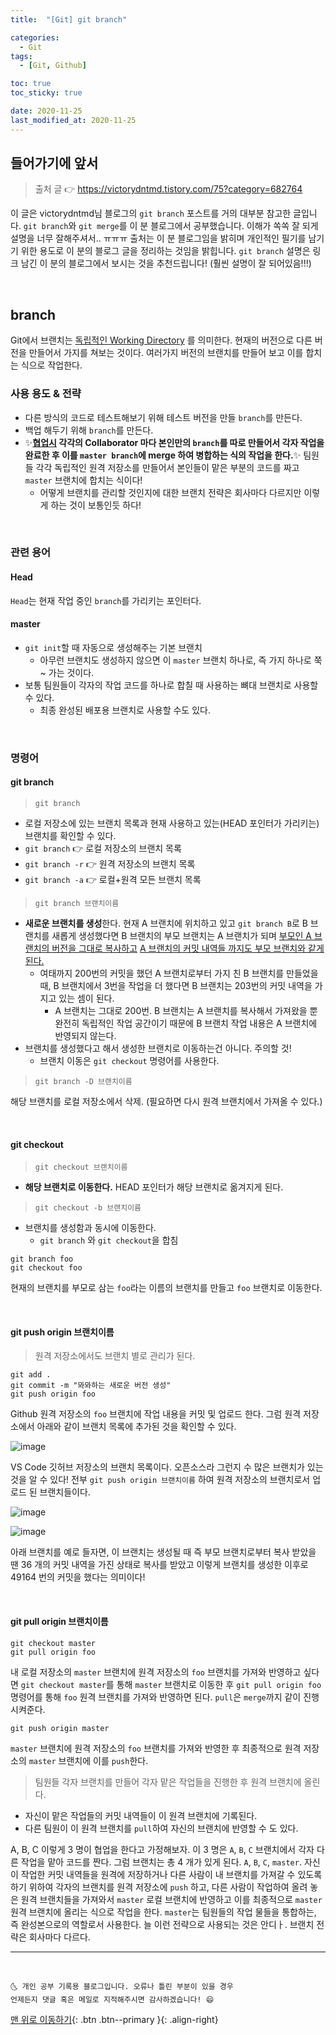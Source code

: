 ```yaml
---
title:  "[Git] git branch" 

categories:
  - Git
tags:
  - [Git, Github]

toc: true
toc_sticky: true

date: 2020-11-25
last_modified_at: 2020-11-25
---
```


## 들어가기에 앞서

> 출처 글 👉 <https://victorydntmd.tistory.com/75?category=682764>

이 글은 victorydntmd님 블로그의 `git branch` 포스트를 거의 대부분 참고한 글입니다. `git branch`와 `git merge`를 이 분 블로그에서 공부했습니다. 이해가 쏙쏙 잘 되게 설명을 너무 잘해주셔서.. ㅠㅠㅠ 출처는 이 분 블로그임을 밝히며 개인적인 필기를 남기기 위한 용도로 이 분의 블로그 글을 정리하는 것임을 밝힙니다. `git branch` 설명은 링크 남긴 이 분의 블로그에서 보시는 것을 추천드립니다! (훨씬 설명이 잘 되어있음!!!)

<br>

## branch

Git에서 브랜치는 <u>독립적인 Working Directory</u> 를 의미한다. 현재의 버전으로 다른 버전을 만들어서 가지를 쳐보는 것이다. 여러가지 버전의 브랜치를 만들어 보고 이를 합치는 식으로 작업한다.

### 사용 용도 & 전략

- 다른 방식의 코드로 테스트해보기 위해 테스트 버전을 만들 `branch`를 만든다.
- 백업 해두기 위해 `branch`를 만든다.
- ✨**<u>협업시</u> 각각의 Collaborator 마다 본인만의 `branch`를 따로 만들어서 각자 작업을 완료한 후 이를 `master branch`에 merge 하여 병합하는 식의 작업을 한다.**✨ 팀원들 각각 독립적인 원격 저장소를 만들어서 본인들이 맡은 부분의 코드를 짜고 `master` 브랜치에 합치는 식이다!
  - 어떻게 브랜치를 관리할 것인지에 대한 브랜치 전략은 회사마다 다르지만 이렇게 하는 것이 보통인듯 하다!
 
<br>

### 관련 용어

#### Head 

`Head`는 현재 작업 중인 `branch`를 가리키는 포인터다.

#### master

- `git init`할 때 자동으로 생성해주는 기본 브랜치
  - 아무런 브랜치도 생성하지 않으면 이 `master` 브랜치 하나로, 즉 가지 하나로 쭉~ 가는 것이다.
- 보통 팀원들이 각자의 작업 코드를 하나로 합칠 때 사용하는 뼈대 브랜치로 사용할 수 있다. 
  - 최종 완성된 배포용 브랜치로 사용할 수도 있다. 

<br>

### 명령어

#### git branch

> `git branch`

- 로컬 저장소에 있는 브랜치 목록과 현재 사용하고 있는(HEAD 포인터가 가리키는) 브랜치를 확인할 수 있다.
- `git branch` 👉 로컬 저장소의 브랜치 목록
- `git branch -r` 👉 원격 저장소의 브랜치 목록
- `git branch -a` 👉 로컬+원격 모든 브랜치 목록

> `git branch 브랜치이름`

- **새로운 브랜치를 생성**한다. 현재 A 브랜치에 위치하고 있고 `git branch B`로 B 브랜치를 새롭게 생성했다면 B 브랜치의 부모 브랜치는 A 브랜치가 되며 <u>부모인 A 브랜치의 버전을 그대로 복사하고</u> <u>A 브랜치의 커밋 내역들 까지도 부모 브랜치와 같게 된다.</u> 
  - 여태까지 200번의 커밋을 했던 A 브랜치로부터 가지 친 B 브랜치를 만들었을 때, B 브랜치에서 3번을 작업을 더 했다면 B 브랜치는 203번의 커밋 내역을 가지고 있는 셈이 된다. 
    - A 브랜치는 그대로 200번. B 브랜치는 A 브랜치를 복사해서 가져왔을 뿐 완전히 독립적인 작업 공간이기 때문에 B 브랜치 작업 내용은 A 브랜치에 반영되지 않는다.
- 브랜치를 생성했다고 해서 생성한 브랜치로 이동하는건 아니다. 주의할 것! 
  - 브랜치 이동은 `git checkout` 명령어를 사용한다.

> `git branch -D 브랜치이름`

해당 브랜치를 로컬 저장소에서 삭제. (필요하면 다시 원격 브랜치에서 가져올 수 있다.)

<br>

#### git checkout

> `git checkout 브랜치이름`

- **해당 브랜치로 이동한다.** HEAD 포인터가 해당 브랜치로 옮겨지게 된다. 

> `git checkout -b 브랜치이름`

- 브랜치를 생성함과 동시에 이동한다.
  - `git branch` 와 `git checkout`을 합침

```
git branch foo
git checkout foo
```

현재의 브랜치를 부모로 삼는 `foo`라는 이름의 브랜치를 만들고 `foo` 브랜치로 이동한다. 

<br>

#### git push origin 브랜치이름

> 원격 저장소에서도 브랜치 별로 관리가 된다.

```
git add .
git commit -m "뫄뫄하는 새로운 버전 생성"
git push origin foo
```

Github 원격 저장소의 `foo` 브랜치에 작업 내용을 커밋 및 업로드 한다. 그럼 원격 저장소에서 아래와 같이 브랜치 목록에 추가된 것을 확인할 수 있다. 

![image](https://user-images.githubusercontent.com/42318591/100299275-9d177880-2fd6-11eb-9b48-aa34f7f1d4eb.png)

VS Code 깃허브 저장소의 브랜치 목록이다. 오픈소스라 그런지 수 많은 브랜치가 있는 것을 알 수 있다! 전부 `git push origin 브랜치이름` 하여 원격 저장소의 브랜치로서 업로드 된 브랜치들이다.

![image](https://user-images.githubusercontent.com/42318591/100299552-524a3080-2fd7-11eb-9a43-e125bfbf119d.png)

![image](https://user-images.githubusercontent.com/42318591/100299605-6beb7800-2fd7-11eb-8fc1-3cf1e6550a53.png)

아래 브랜치를 예로 들자면, 이 브랜치는 생성될 때 즉 부모 브랜치로부터 복사 받았을 땐 36 개의 커밋 내역을 가진 상태로 복사를 받았고 이렇게 브랜치를 생성한 이후로 49164 번의 커밋을 했다는 의미이다! 


<br>

#### git pull origin 브랜치이름

```
git checkout master
git pull origin foo
```

내 로컬 저장소의 `master` 브랜치에 원격 저장소의 `foo` 브랜치를 가져와 반영하고 싶다면 `git checkout master`를 통해 `master` 브랜치로 이동한 후 `git pull origin foo` 명령어를 통해 `foo` 원격 브랜치를 가져와 반영하면 된다. `pull`은 `merge`까지 같이 진행시켜준다.

```
git push origin master
```

`master` 브랜치에 원격 저장소의 `foo` 브랜치를 가져와 반영한 후 최종적으로 원격 저장소의 `master` 브랜치에 이를 `push`한다.


> 팀원들 각자 브랜치를 만들어 각자 맡은 작업들을 진행한 후 원격 브랜치에 올린다. 

- 자신이 맡은 작업들의 커밋 내역들이 이 원격 브랜치에 기록된다.
- 다른 팀원이 이 원격 브랜치를 `pull`하여 자신의 브랜치에 반영할 수 도 있다.


A, B, C 이렇게 3 명이 협업을 한다고 가정해보자. 이 3 명은 `A`, `B`, `C` 브랜치에서 각자 다른 작업을 맡아 코드를 짠다. 그럼 브랜치는 총 4 개가 있게 된다. `A`, `B`, `C`, `master`. 자신이 작업한 커밋 내역들을 원격에 저장하거나 다른 사람이 내 브랜치를 가져갈 수 있도록 하기 위하여 각자의 브랜치를 원격 저장소에 `push` 하고, 다른 사람이 작업하여 올려 놓은 원격 브랜치들을 가져와서 `master` 로컬 브랜치에 반영하고 이를 최종적으로 `master` 원격 브랜치에 올리는 식으로 작업을 한다. `master`는 팀원들의 작업 물들을 통합하는, 즉 완성본으로의 역할로서 사용한다. 늘 이런 전략으로 사용되는 것은 안디ㅏ. 브랜치 전략은 회사마다 다르다.

***
<br>

    🌜 개인 공부 기록용 블로그입니다. 오류나 틀린 부분이 있을 경우 
    언제든지 댓글 혹은 메일로 지적해주시면 감사하겠습니다! 😄

[맨 위로 이동하기](#){: .btn .btn--primary }{: .align-right}